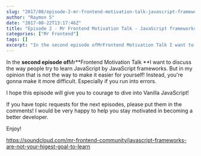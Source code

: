```yaml
---
slug: "2017/08/episode-2-mr-frontend-motivation-talk-javascript-frameworks-are-not-your-highest-goal-to-learn/"
author: "Raymon S"
date: "2017-08-22T13:17:46Z"
title: "Episode 2 - Mr Frontend Motivation Talk - JavaScript frameworks are not your highest goal to learn!"
categories: ["Mr Frontend"]
tags: []
excerpt: "In the second episode ofMrFrontend Motivation Talk I want to discuss the way people try to learn Ja..."
---
```


In the **second episode of**Mr**Frontend Motivation Talk **I want to discuss the way people try to learn JavaScript by JavaScript frameworks. But in my opinion that is not the way to make it easier for yourself! Instead, you're gonna make it more difficult. Especially if you run into errors.

I hope this episode will give you to courage to dive into Vanilla JavaScript!

If you have topic requests for the next episodes, please put them in the comments! I would be very happy to help you stay motivated in becoming a better developer.

Enjoy!

https://soundcloud.com/mr-frontend-community/javascript-frameworks-are-not-your-higest-goal-to-learn